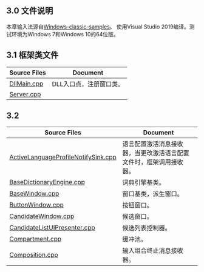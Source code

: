 ## 3.0 文件说明

本章输入法源自[Windows-classic-samples](https://github.com/microsoft/Windows-classic-samples/tree/main/Samples/IME)。
使用Visual Studio 2019编译。测试环境为Windows 7和Windows 10的64位版。

## 3.1 框架类文件

Source Files					|Document
-|-
[DllMain.cpp](doc/DllMain.md)	|DLL入口点，注册窗口类。
[Server.cpp](doc/Server.md)		|

## 3.2 

Source Files																	|Document
-|-
[ActiveLanguageProfileNotifySink.cpp](doc/ActiveLanguageProfileNotifySink.md)	|语言配置激活消息接收器，当更改激活语言配置文件时，框架调用接收器。
[BaseDictionaryEngine.cpp](doc/BaseDictionaryEngine.md)							|词典引擎基类。
[BaseWindow.cpp](doc/BaseWindow.md)												|窗口基类，派生窗口。
[ButtonWindow.cpp](doc/ButtonWindow.md)											|按钮窗口。
[CandidateWindow.cpp](doc/CandidateWindow.md)									|候选窗口。
[CandidateListUIPresenter.cpp](doc/CandidateListUIPresenter.md)					|候选列表控制器。
[Compartment.cpp](doc/Compartment.md)											|缓冲池。
[Composition.cpp](doc/Composition.md)											|输入组合终止消息接收器。